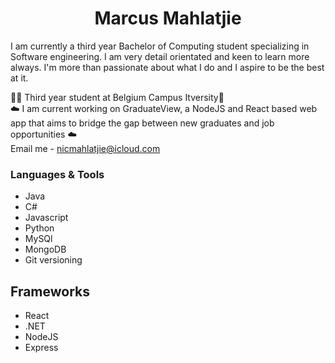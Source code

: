 <h1 align="center">Marcus Mahlatjie</h1>

<p>I am currently a third year Bachelor of Computing student specializing in Software engineering. I am very detail orientated and keen to learn more always. I'm more than passionate about what I do and I aspire to be the best at it. </p>

🧑‍🎓 Third year student at Belgium Campus Itversity🏫 <br>
☁️ I am current working on GraduateView, a NodeJS and React based web app that aims to bridge the gap between new graduates and job opportunities ☁️ <br>
Email me - [nicmahlatjie@icloud.com](nicmahlatjie@icloud.com)


### Languages & Tools

<ul>
  <li>Java</li>
  <li>C#</li>
  <li>Javascript</li>
  <li>Python</li>
  <li>MySQl</li>
  <li>MongoDB</li>
  <li>Git versioning</li>
</ul>

## Frameworks

<ul>
  <li>React</li>
  <li>.NET</li>
  <li>NodeJS</li>
  <li>Express</li>
</ul>
